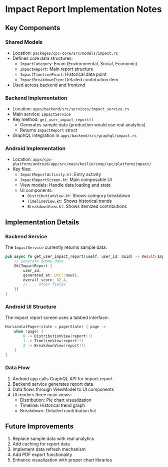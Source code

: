 # Impact Report Implementation Notes

## Key Components

### Shared Models
- Location: `packages/cpc-core/src/models/impact.rs`
- Defines core data structures:
  - `ImpactCategory`: Enum (Environmental, Social, Economic)
  - `ImpactReport`: Main report structure
  - `ImpactTimelinePoint`: Historical data point
  - `ImpactBreakdownItem`: Detailed contribution item
- Used across backend and frontend

### Backend Implementation
- Location: `apps/backend/src/services/impact_service.rs`
- Main service: `ImpactService`
- Key method: `get_user_impact_report()`
  - Generates sample data (production would use real analytics)
  - Returns `ImpactReport` struct
- GraphQL integration in `apps/backend/src/graphql/impact.rs`

### Android Implementation
- Location: `apps/cpc-platform/android/app/src/main/kotlin/coop/cpc/platform/impact/`
- Key files:
  - `ImpactReportActivity.kt`: Entry activity
  - `ImpactReportScreen.kt`: Main composable UI
  - View models: Handle data loading and state
  - UI components:
    - `DistributionView.kt`: Shows category breakdown
    - `TimelineView.kt`: Shows historical trends
    - `BreakdownView.kt`: Shows itemized contributions

## Implementation Details

### Backend Service
The `ImpactService` currently returns sample data:
```rust
pub async fn get_user_impact_report(&self, user_id: Uuid) -> Result<ImpactReport, Error> {
    // Generate dummy data
    Ok(ImpactReport {
        user_id,
        generated_at: Utc::now(),
        overall_score: 82.4,
        // ... other fields
    })
}
```

### Android UI Structure
The impact report screen uses a tabbed interface:
```kotlin
HorizontalPager(state = pagerState) { page ->
    when (page) {
        0 -> DistributionView(report!!)
        1 -> TimelineView(report!!)
        2 -> BreakdownView(report!!)
    }
}
```

### Data Flow
1. Android app calls GraphQL API for impact report
2. Backend service generates report data
3. Data flows through ViewModel to UI components
4. UI renders three main views:
   - Distribution: Pie chart visualization
   - Timeline: Historical trend graph
   - Breakdown: Detailed contribution list

## Future Improvements
1. Replace sample data with real analytics
2. Add caching for report data
3. Implement data refresh mechanism
4. Add PDF export functionality
5. Enhance visualization with proper chart libraries